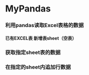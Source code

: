 # MyPandas

### 利用pandas读取Excel表格的数据 
#### 已有EXCEL表 新增表sheet（空表）
### 获取指定sheet表的数据
### 在指定的sheet内追加行数据
